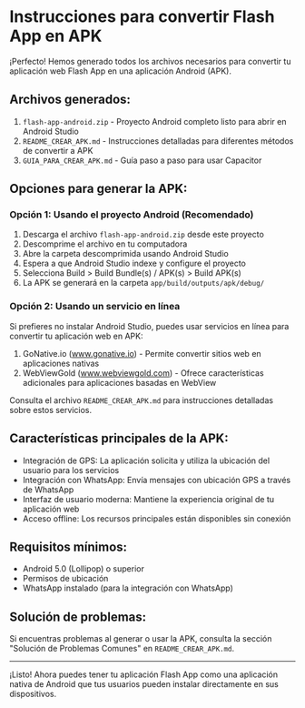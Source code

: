 # Instrucciones para convertir Flash App en APK

¡Perfecto! Hemos generado todos los archivos necesarios para convertir tu aplicación web Flash App en una aplicación Android (APK). 

## Archivos generados:

1. `flash-app-android.zip` - Proyecto Android completo listo para abrir en Android Studio
2. `README_CREAR_APK.md` - Instrucciones detalladas para diferentes métodos de convertir a APK
3. `GUIA_PARA_CREAR_APK.md` - Guía paso a paso para usar Capacitor

## Opciones para generar la APK:

### Opción 1: Usando el proyecto Android (Recomendado)
1. Descarga el archivo `flash-app-android.zip` desde este proyecto
2. Descomprime el archivo en tu computadora
3. Abre la carpeta descomprimida usando Android Studio
4. Espera a que Android Studio indexe y configure el proyecto
5. Selecciona Build > Build Bundle(s) / APK(s) > Build APK(s)
6. La APK se generará en la carpeta `app/build/outputs/apk/debug/`

### Opción 2: Usando un servicio en línea
Si prefieres no instalar Android Studio, puedes usar servicios en línea para convertir tu aplicación web en APK:

1. GoNative.io (www.gonative.io) - Permite convertir sitios web en aplicaciones nativas
2. WebViewGold (www.webviewgold.com) - Ofrece características adicionales para aplicaciones basadas en WebView

Consulta el archivo `README_CREAR_APK.md` para instrucciones detalladas sobre estos servicios.

## Características principales de la APK:

- Integración de GPS: La aplicación solicita y utiliza la ubicación del usuario para los servicios
- Integración con WhatsApp: Envía mensajes con ubicación GPS a través de WhatsApp
- Interfaz de usuario moderna: Mantiene la experiencia original de tu aplicación web
- Acceso offline: Los recursos principales están disponibles sin conexión

## Requisitos mínimos:

- Android 5.0 (Lollipop) o superior
- Permisos de ubicación
- WhatsApp instalado (para la integración con WhatsApp)

## Solución de problemas:

Si encuentras problemas al generar o usar la APK, consulta la sección "Solución de Problemas Comunes" en `README_CREAR_APK.md`.

---

¡Listo! Ahora puedes tener tu aplicación Flash App como una aplicación nativa de Android que tus usuarios pueden instalar directamente en sus dispositivos.
